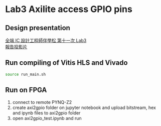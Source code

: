 # Lab3 Axilite access GPIO pins
## Design presentation
[全端 IC 設計工程師伴學松 第十一次 Lab3](https://www.youtube.com/watch?v=OU76cC8wIq4&list=PL5CoDA0gtOHVgDr9OcUw00fQ-8MOtTz4a&index=13&pp=gAQBiAQB)  
[報告投影片](https://github.com/bol-edu/caravel-soc_fpga-lab/blob/main/lab3/doc/Caravel%20FPGA%20Lab%203%20Implement%20-Axilite.pptx)

## Run compiling of Vitis HLS and Vivado
```sh
source run_main.sh
```

## Run on FPGA
1. connect to remote PYNQ-Z2
2. create axi2gpio folder on jupyter notebook and upload bitstream, hex and ipynb files to axi2gpio folder
3. open axi2gpio_test.ipynb and run
